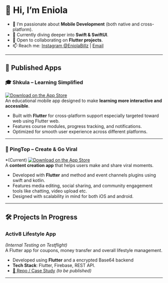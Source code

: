 # 👋 Hi, I’m Eniola

- 👀 I’m passionate about **Mobile Development** (both native and cross-platform).  
- 🌱 Currently diving deeper into **Swift & SwiftUI**.  
- 💞️ Open to collaborating on **Flutter projects**.  
- 📫 Reach me: [Instagram @EniolaBillz](https://instagram.com/EniolaBillz) | [Email](mailto:Eniolaojo701@gmail.com)  

---

## 🚀 Published Apps

### 🎓 Shkula – Learning Simplified  
[![Download on the App Store](https://img.shields.io/badge/App%20Store-Download-blue?logo=apple)](https://apps.apple.com/us/app/shkula/id6711335915)  
An educational mobile app designed to make **learning more interactive and accessible**.  
- Built with **Flutter** for cross-platform support especially targeted toward web using Flutter web.  
- Features course modules, progress tracking, and notifications.  
- Optimized for smooth user experience across different platforms.  

---

### 📸 PingTop – Create & Go Viral  
*(Current)
[![Download on the App Store](https://img.shields.io/badge/App%20Store-Download-blue?logo=apple)](https://apps.apple.com/us/app/pingtop-create-go-viral/id6470659417)  
A **content creation app** that helps users make and share viral moments.  
- Developed with **Flutter** and method and event channels plugins using swift and kotlin.  
- Features media editing, social sharing, and community engagement tools like chatting, video upload etc.  
- Designed with scalability in mind for both iOS and android.  

---

## 🛠 Projects In Progress

### Activ8 Lifestyle App 
*(Internal Testing on Testflight)*  
A Flutter app for coupons, money transfer and overall lifestyle management.  
- Developed using **Flutter** and a encrypted Base64 backend
- **Tech Stack**: Flutter, Firebase, REST API.  
- [🔗 Repo / Case Study](#) *(to be published)*  

---



